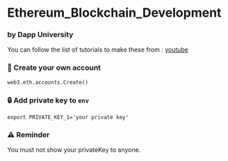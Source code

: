 # Ethereum_Blockchain_Development
### by Dapp University

You can follow the list of tutorials to make these from : [youtube](https://www.youtube.com/watch?v=t3wM5903ty0&list=PLS5SEs8ZftgXlCGXNfzKdq7nGBcIaVOdN)


### :hammer: Create your own account
```
web3.eth.accounts.Create()
```

### :lock: Add private key to `env`
```
export PRIVATE_KEY_1='your private key'
```

### :warning: Reminder
You must not show your privateKey to anyone.